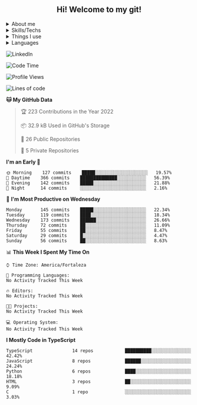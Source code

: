 <div>
  <STYLE>
    A {text-decoration: none; color: inherit}
  </STYLE>
  <a href="https://github.com/Orine7">
    <h2 align=center >Hi! Welcome to my git!</h2>
  </a>
</div>

<div>
 
  <details>
    <summary>About me</summary>
    <p>I'm a <span id="age">My Age</span> backend developer. I started coding in
    my final high school years, there I read a book about programming logic using python.
   Later I made a rudementary AI using Tensoflow and 
   <a href="https://www.youtube.com/watch?v=ks4MPfMq8aQ&list=PLQVvvaa0QuDeETZEOy4VdocT7TOjfSA8a" >sentdex's video series</a> 
  . After that I got a job as a data scientist in a government company, and I 
  started to learn more about data handling and web development.
  </p>

    <p>
      In my final college years, I started a new job as a backend developer at Viuzz. Here I learned
      and improved most of my programming skills, and I also learned how to work with a team.
      I began to use NestJs, therefore i learned more about backend development and typescript.
    </p>

  </details>

  <details>
    <summary>Skills/Techs</summary>
    <details>
      <summary>What I'm good with</summary>
      ![Swagger](https://img.shields.io/badge/-Swagger-%23Clojure?style=for-the-badge&logo=swagger&logoColor=white)
      ![NestJS](https://img.shields.io/badge/nestjs-%23E0234E.svg?style=for-the-badge&logo=nestjs&logoColor=white)
      ![GitHub Actions](https://img.shields.io/badge/github%20actions-%232671E5.svg?style=for-the-badge&logo=githubactions&logoColor=white)
      ![Postgres](https://img.shields.io/badge/postgres-%23316192.svg?style=for-the-badge&logo=postgresql&logoColor=white)
      ![Insomnia](https://img.shields.io/badge/Insomnia-black?style=for-the-badge&logo=insomnia&logoColor=5849BE)
      ![NPM](https://img.shields.io/badge/NPM-%23000000.svg?style=for-the-badge&logo=npm&logoColor=white)
      ![AWS](https://img.shields.io/badge/AWS-%23FF9900.svg?style=for-the-badge&logo=amazon-aws&logoColor=white)
      ![Visual Studio Code](https://img.shields.io/badge/Visual%20Studio%20Code-0078d7.svg?style=for-the-badge&logo=visual-studio-code&logoColor=white)
    </details>
    <details>
      <summary>What I'm know how to use</summary>
      ![Express.js](https://img.shields.io/badge/express.js-%23404d59.svg?style=for-the-badge&logo=express&logoColor=%2361DAFB)
      ![MongoDB](https://img.shields.io/badge/MongoDB-%234ea94b.svg?style=for-the-badge&logo=mongodb&logoColor=white)
      ![JWT](https://img.shields.io/badge/JWT-black?style=for-the-badge&logo=JSON%20web%20tokens)
      ![NodeJS](https://img.shields.io/badge/node.js-6DA55F?style=for-the-badge&logo=node.js&logoColor=white)
      ![OpenCV](https://img.shields.io/badge/opencv-%23white.svg?style=for-the-badge&logo=opencv&logoColor=white)
      ![Socket.io](https://img.shields.io/badge/Socket.io-black?style=for-the-badge&logo=socket.io&badgeColor=010101)
      ![TensorFlow](https://img.shields.io/badge/TensorFlow-%23FF6F00.svg?style=for-the-badge&logo=TensorFlow&logoColor=white)
      ![NumPy](https://img.shields.io/badge/numpy-%23013243.svg?style=for-the-badge&logo=numpy&logoColor=white)
      ![Pandas](https://img.shields.io/badge/pandas-%23150458.svg?style=for-the-badge&logo=pandas&logoColor=white)
    </details>
    <details>
      <summary>What I'm learning</summary>
      ![PyCharm](https://img.shields.io/badge/pycharm-143?style=for-the-badge&logo=pycharm&logoColor=black&color=black&labelColor=green)
      ![Django](https://img.shields.io/badge/django-%23092E20.svg?style=for-the-badge&logo=django&logoColor=white)
    </details>

  </details>

  <details>
    <summary>Things I use</summary>
    ![Ubuntu](https://img.shields.io/badge/Ubuntu-E95420?style=for-the-badge&logo=ubuntu&logoColor=white)
    ![Trello](https://img.shields.io/badge/Trello-%23026AA7.svg?style=for-the-badge&logo=Trello&logoColor=white)
    ![Stack Overflow](https://img.shields.io/badge/-Stackoverflow-FE7A16?style=for-the-badge&logo=stack-overflow&logoColor=white)
    ![Datacamp](https://img.shields.io/badge/Datacamp-05192D?style=for-the-badge&logo=datacamp&logoColor=03E860)
    ![FreeCodeCamp](https://img.shields.io/badge/Freecodecamp-%23123.svg?&style=for-the-badge&logo=freecodecamp&logoColor=green)
    ![Udemy](https://img.shields.io/badge/Udemy-A435F0?style=for-the-badge&logo=Udemy&logoColor=white)
    ![Windows](https://img.shields.io/badge/Windows-0078D6?style=for-the-badge&logo=windows&logoColor=white)
  </details>

  <details>
    <summary>Languages</summary>
    ![Python](https://img.shields.io/badge/python-3670A0?style=for-the-badge&logo=python&logoColor=ffdd54)
    ![TypeScript](https://img.shields.io/badge/typescript-%23007ACC.svg?style=for-the-badge&logo=typescript&logoColor=white)
    ![HTML5](https://img.shields.io/badge/html5-%23E34F26.svg?style=for-the-badge&logo=html5&logoColor=white)
    ![Shell Script](https://img.shields.io/badge/shell_script-%23121011.svg?style=for-the-badge&logo=gnu-bash&logoColor=white)
    ![C#](https://img.shields.io/badge/c%23-%23239120.svg?style=for-the-badge&logo=c-sharp&logoColor=white)
    ![Java](https://img.shields.io/badge/java-%23ED8B00.svg?style=for-the-badge&logo=java&logoColor=white)
  </details>
  
  
</div>

<script>
        var ageDifMs = Date.now() - new Date(1999, 06, 07).getTime();
        var ageDate = new Date(ageDifMs); 
        var yearDiff = Math.abs(ageDate.getUTCFullYear() - 1970);
        document.getElementById("age").innerHTML = yearDiff + " years old";
</script>

<a href='https://www.linkedin.com/in/orine7/'>![LinkedIn](https://img.shields.io/badge/linkedin-%230077B5.svg?style=for-the-badge&logo=linkedin&logoColor=white)</a>

<!--START_SECTION:waka-->

![Code Time](http://img.shields.io/badge/Code%20Time-2%20hrs%2011%20mins-blue)

![Profile Views](http://img.shields.io/badge/Profile%20Views-36-blue)

![Lines of code](https://img.shields.io/badge/From%20Hello%20World%20I%27ve%20Written-1%20Million%20lines%20of%20code-blue)

**🐱 My GitHub Data**

> 🏆 223 Contributions in the Year 2022
>
> 📦 32.9 kB Used in GitHub's Storage
>
> 📜 26 Public Repositories
>
> 🔑 5 Private Repositories

**I'm an Early 🐤**

```text
🌞 Morning    127 commits    █████░░░░░░░░░░░░░░░░░░░░   19.57%
🌆 Daytime    366 commits    ██████████████░░░░░░░░░░░   56.39%
🌃 Evening    142 commits    █████░░░░░░░░░░░░░░░░░░░░   21.88%
🌙 Night      14 commits     ░░░░░░░░░░░░░░░░░░░░░░░░░   2.16%

```

📅 **I'm Most Productive on Wednesday**

```text
Monday       145 commits    █████░░░░░░░░░░░░░░░░░░░░   22.34%
Tuesday      119 commits    ████░░░░░░░░░░░░░░░░░░░░░   18.34%
Wednesday    173 commits    ██████░░░░░░░░░░░░░░░░░░░   26.66%
Thursday     72 commits     ██░░░░░░░░░░░░░░░░░░░░░░░   11.09%
Friday       55 commits     ██░░░░░░░░░░░░░░░░░░░░░░░   8.47%
Saturday     29 commits     █░░░░░░░░░░░░░░░░░░░░░░░░   4.47%
Sunday       56 commits     ██░░░░░░░░░░░░░░░░░░░░░░░   8.63%

```

📊 **This Week I Spent My Time On**

```text
⌚︎ Time Zone: America/Fortaleza

💬 Programming Languages:
No Activity Tracked This Week

🔥 Editors:
No Activity Tracked This Week

🐱‍💻 Projects:
No Activity Tracked This Week

💻 Operating System:
No Activity Tracked This Week

```

**I Mostly Code in TypeScript**

```text
TypeScript               14 repos            ██████████░░░░░░░░░░░░░░░   42.42%
JavaScript               8 repos             ██████░░░░░░░░░░░░░░░░░░░   24.24%
Python                   6 repos             ████░░░░░░░░░░░░░░░░░░░░░   18.18%
HTML                     3 repos             ██░░░░░░░░░░░░░░░░░░░░░░░   9.09%
C                        1 repo              ░░░░░░░░░░░░░░░░░░░░░░░░░   3.03%

```

<!--END_SECTION:waka-->
